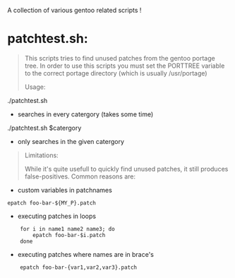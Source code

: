 A collection of various gentoo related scripts !

patchtest.sh:
============

> This scripts tries to find unused patches from the gentoo portage tree.
> In order to use this scripts you must set the PORTTREE variable to the
> correct portage directory (which is usually /usr/portage)
> 
> Usage:
> 
./patchtest.sh

* searches in every catergory (takes some time)

./patchtest.sh $catergory

* only searches in the given catergory
> 
> Limitations:
> 
> While it's quite usefull to quickly find unused patches, it still produces
> false-positives. Common reasons are:
> 
* custom variables in patchnames
```
epatch foo-bar-${MY_P}.patch
```
* executing patches in loops
```
	for i in name1 name2 name3; do
		epatch foo-bar-$i.patch
	done
```
* executing patches where names are in brace's
```
	epatch foo-bar-{var1,var2,var3}.patch
```
